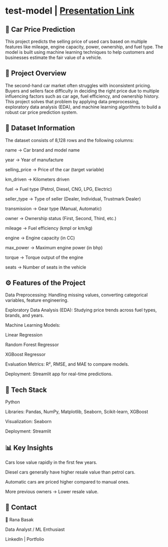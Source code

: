 # test-model | [Presentation Link](https://car-price-prediction-sdko.streamlit.app/)

## 🚗 Car Price Prediction

This project predicts the selling price of used cars based on multiple features like mileage, engine capacity, power, ownership, and fuel type. The model is built using machine learning techniques to help customers and businesses estimate the fair value of a vehicle.

## 📌 Project Overview

The second-hand car market often struggles with inconsistent pricing. Buyers and sellers face difficulty in deciding the right price due to multiple influencing factors such as car age, fuel efficiency, and ownership history. This project solves that problem by applying data preprocessing, exploratory data analysis (EDA), and machine learning algorithms to build a robust car price prediction system.

## 📂 Dataset Information

The dataset consists of 8,128 rows and the following columns:

name → Car brand and model name

year → Year of manufacture

selling_price → Price of the car (target variable)

km_driven → Kilometers driven

fuel → Fuel type (Petrol, Diesel, CNG, LPG, Electric)

seller_type → Type of seller (Dealer, Individual, Trustmark Dealer)

transmission → Gear type (Manual, Automatic)

owner → Ownership status (First, Second, Third, etc.)

mileage → Fuel efficiency (kmpl or km/kg)

engine → Engine capacity (in CC)

max_power → Maximum engine power (in bhp)

torque → Torque output of the engine

seats → Number of seats in the vehicle

## ⚙️ Features of the Project

Data Preprocessing: Handling missing values, converting categorical variables, feature engineering.

Exploratory Data Analysis (EDA): Studying price trends across fuel types, brands, and years.

Machine Learning Models:

Linear Regression

Random Forest Regressor

XGBoost Regressor

Evaluation Metrics: R², RMSE, and MAE to compare models.

Deployment: Streamlit app for real-time predictions.

## 🚀 Tech Stack

Python

Libraries: Pandas, NumPy, Matplotlib, Seaborn, Scikit-learn, XGBoost

Visualization:  Seaborn

Deployment: Streamlit

## 📊 Key Insights

Cars lose value rapidly in the first few years.

Diesel cars generally have higher resale value than petrol cars.

Automatic cars are priced higher compared to manual ones.

More previous owners → Lower resale value.

## 📧 Contact

👤 Rana Basak

Data Analyst / ML Enthusiast

LinkedIn
 | Portfolio
